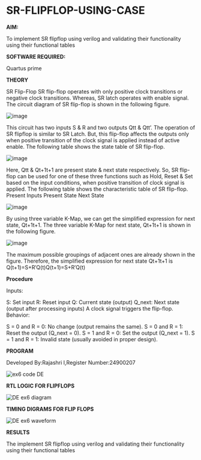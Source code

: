 # SR-FLIPFLOP-USING-CASE

**AIM:**

To implement  SR flipflop using verilog and validating their functionality using their functional tables

**SOFTWARE REQUIRED:**

Quartus prime

**THEORY**

SR Flip-Flop SR flip-flop operates with only positive clock transitions or negative clock transitions. Whereas, SR latch operates with enable signal. The circuit diagram of SR flip-flop is shown in the following figure.

![image](https://github.com/naavaneetha/SR-FLIPFLOP-USING-CASE/assets/154305477/0f710028-ad52-4d3e-9276-8714cf023a25)

 
This circuit has two inputs S & R and two outputs Qtt & Qtt’. The operation of SR flipflop is similar to SR Latch. But, this flip-flop affects the outputs only when positive transition of the clock signal is applied instead of active enable. The following table shows the state table of SR flip-flop.

![image](https://github.com/naavaneetha/SR-FLIPFLOP-USING-CASE/assets/154305477/dabfc4f4-87e3-4cbc-9472-f89ee1b5ed30)

 
Here, Qtt & Qt+1t+1 are present state & next state respectively. So, SR flip-flop can be used for one of these three functions such as Hold, Reset & Set based on the input conditions, when positive transition of clock signal is applied. The following table shows the characteristic table of SR flip-flop. Present Inputs Present State Next State

![image](https://github.com/naavaneetha/SR-FLIPFLOP-USING-CASE/assets/154305477/dd90d16c-aec5-4290-a586-e2346b1e9eb5)

 
By using three variable K-Map, we can get the simplified expression for next state, Qt+1t+1. The three variable K-Map for next state, Qt+1t+1 is shown in the following figure.

![image](https://github.com/naavaneetha/SR-FLIPFLOP-USING-CASE/assets/154305477/473efad6-d70b-4ca7-aeb7-898bbfca319f)

 
The maximum possible groupings of adjacent ones are already shown in the figure. Therefore, the simplified expression for next state Qt+1t+1 is Q(t+1)=S+R′Q(t)Q(t+1)=S+R′Q(t)

**Procedure**

Inputs:

S: Set input
R: Reset input
Q: Current state (output)
Q_next: Next state (output after processing inputs)
A clock signal triggers the flip-flop.
Behavior:

S = 0 and R = 0: No change (output remains the same).
S = 0 and R = 1: Reset the output (Q_next = 0).
S = 1 and R = 0: Set the output (Q_next = 1).
S = 1 and R = 1: Invalid state (usually avoided in proper design).


**PROGRAM**

Developed By:Rajashri I,Register Number:24900207

![ex6 code DE](https://github.com/user-attachments/assets/87d80722-af00-42cf-9d6a-58a1c93ca70d)



**RTL LOGIC FOR FLIPFLOPS**

![DE ex6 diagram](https://github.com/user-attachments/assets/e311a779-3c2b-48e7-b4c6-624774e5bcb1)



**TIMING DIGRAMS FOR FLIP FLOPS**

![DE ex6 waveform](https://github.com/user-attachments/assets/115633df-deda-4ab1-a8fd-190922a5541e)



**RESULTS**

The  implement  SR flipflop using verilog and validating their functionality using their functional tables

